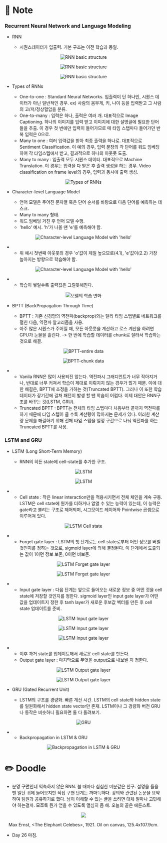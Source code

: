 # 📙 Note

### Recurrent Neural Network and Language Modeling

- RNN

  - 시퀀스데이터가 입출력. 기본 구조는 이전 학습과 동일.
<p align="center"><img src="https://github.com/iamtrueline/Boostcamp_AI_Tech_Note/blob/main/images/day26_img00.PNG" alt="RNN basic structure"></p>
<p align="center"><img src="https://github.com/iamtrueline/Boostcamp_AI_Tech_Note/blob/main/images/day26_img01.PNG" alt="RNN basic structure"></p>
<p align="center"><img src="https://github.com/iamtrueline/Boostcamp_AI_Tech_Note/blob/main/images/day26_img02.PNG" alt="RNN basic structure"></p>

- Types of RNNs

  - One-to-one : Standard Neural Networks. 입출력이 단 하나인, 시퀀스 데이터가 아닌 일반적인 경우. ex) 사람의 몸무게, 키, 나이 등을 입력받고 그 사람의 고/저/정상혈압을 분류.
  - One-to-many : 입력은 하나, 출력은 여러 개. 대표적으로 Image Captioning. 하나의 이미지를 입력 받고 이미지에 대한 설명글에 필요한 단어들을 추출. 이 경우 첫 번에만 입력이 들어가므로 매 타임 스탭마다 들어가던 반복 입력은 0으로.
  - Many to one : 여러 입력값을 받아 최종 출력을 하나로. 대표적으로 Sentiment Classification. 이 예의 경우, 입력 문장의 각 단어를 워드 임베딩하여 각 타임스텝에서 받고, 결과적으로 하나의 아웃풋 도출.
  - Many to many : 입출력 모두 시퀀스 데이터. 대표적으로 Machine Translation. 이 경우는 입력을 다 받은 후 출력 생성을 하는 경우. Video classification on frame level의 경우, 입력과 동시에 출력 생성.
<p align="center"><img src="https://github.com/iamtrueline/Boostcamp_AI_Tech_Note/blob/main/images/day26_img03.PNG" alt="Types of RNNs"></p>

- Character-level Language Model

  - 언어 모델은 주어진 문자열 혹은 단어 순서를 바탕으로 다음 단어를 예측하는 테스크.
  - Many to many 형태.
  - 워드 임베딩 거친 후 언어 모델 수행.
  - 'hello' 예시. 'h'가 나올 땐 'e'를 예측해야 함.
<p align="center"><img src="https://github.com/iamtrueline/Boostcamp_AI_Tech_Note/blob/main/images/day26_img04.PNG" alt="Character-level Language Model with 'hello'"></p>

-
  - 위 예시 첫번째 아웃풋의 경우 'o'값이 제일 높으므로(4.1), 'e'값이(2.2) 가장 높아지는 방향으로 학습해야 함.
<p align="center"><img src="https://github.com/iamtrueline/Boostcamp_AI_Tech_Note/blob/main/images/day26_img05.PNG" alt="Character-level Language Model with 'hello'"></p>

-
  - 학습이 쌓일수록 출력값은 그럴듯해진다.
<p align="center"><img src="https://github.com/iamtrueline/Boostcamp_AI_Tech_Note/blob/main/images/day26_img06.PNG" alt="모델의 학습 변화"></p>

- BPTT (BackPropagation Through Time)

  - BPTT : 기존 신경망의 역전파(backprop)와는 달리 타임 스텝별로 네트워크를 펼친 다음, 역전파 알고리즘을 사용.
  - 아주 많은 시퀀스가 주어질 때, 모든 아웃풋을 계산하고 로스 계산을 하려면 GPU가 눈물을 흘린다. -> 한 번에 학습할 데이터를 chunk로 잘라서 학습하는 것으로 해결.
<p align="center"><img src="https://github.com/iamtrueline/Boostcamp_AI_Tech_Note/blob/main/images/day26_img07.PNG" alt="BPTT-entire data"></p>
<p align="center"><img src="https://github.com/iamtrueline/Boostcamp_AI_Tech_Note/blob/main/images/day26_img08.PNG" alt="BPTT-chunk data"></p>

-
  - Vanila RNN은 많이 사용되진 않는다. 역전파시 그래디언트가 너무 작아지거나, 반대로 너무 커져서 학습이 제대로 이뤄지지 않는 경우가 많기 때문. 이에 대한 해결은, BPTT에 조정을 가하는 것(Truncated BPTT). 그러나 이 또한 학습 데이터가 장기간에 걸쳐 패턴이 발생 할 땐 학습이 어렵다. 이제 대안은 RNN구조를 바꾸는 것(LSTM, GRU).
  - Truncated BPTT : BPTT는 전체의 타임 스텝마다 처음부터 끝까지 역전파를 하기 때문에 타임 스텝이 클 수록 계산량이 많아지는 문제가 있다. 이러한 계산량 문제를 해결하기 위해 전체 타임 스텝을 일정 구간으로 나눠 역전파를 하는 Truncated BPTT를 사용.

### LSTM and GRU

- LSTM (Long Short-Term Memory)

  - RNN의 히든 state에 cell-state를 추가한 구조.
<p align="center"><img src="https://github.com/iamtrueline/Boostcamp_AI_Tech_Note/blob/main/images/day26_img09.PNG" alt="LSTM"></p>
<p align="center"><img src="https://github.com/iamtrueline/Boostcamp_AI_Tech_Note/blob/main/images/day26_img10.PNG" alt="LSTM"></p>

-
  - Cell state : 작은 linear interaction만을 적용시키면서 전체 체인을 계속 구동. LSTM은 cell state에 뭔가를 더하거나 없앨 수 있는 능력이 있는데, 이 능력은 gate라고 불리는 구조로 제어되며, 시그모이드 레이어와 Pointwise 곱셈으로 이루어져 있다.
<p align="center"><img src="https://github.com/iamtrueline/Boostcamp_AI_Tech_Note/blob/main/images/day26_img11.PNG" alt="LSTM Cell state"></p>

-
  - Forget gate layer : LSTM의 첫 단계로는 cell state로부터 어떤 정보를 버릴 것인지를 정하는 것으로, sigmoid layer에 의해 결정된다. 이 단계에서 도출되는 값이 1이면 정보 보존, 0이면 비보존.
<p align="center"><img src="https://github.com/iamtrueline/Boostcamp_AI_Tech_Note/blob/main/images/day26_img12.PNG" alt="LSTM Forget gate layer"></p>
<p align="center"><img src="https://github.com/iamtrueline/Boostcamp_AI_Tech_Note/blob/main/images/day26_img13.PNG" alt="LSTM Forget gate layer"></p>

-
  - Input gate layer : 다음 단계는 앞으로 들어오는 새로운 정보 중 어떤 것을 cell state에 저장할 것인지를 정한다. sigmoid layer인 input gate layer가 어떤 값을 업데이트지 정한 후 tanh layer가 새로운 후보값 벡터를 만든 후 cell state 업데이트를 준비.
<p align="center"><img src="https://github.com/iamtrueline/Boostcamp_AI_Tech_Note/blob/main/images/day26_img14.PNG" alt="LSTM Input gate layer"></p>
<p align="center"><img src="https://github.com/iamtrueline/Boostcamp_AI_Tech_Note/blob/main/images/day26_img15.PNG" alt="LSTM Input gate layer"></p>
<p align="center"><img src="https://github.com/iamtrueline/Boostcamp_AI_Tech_Note/blob/main/images/day26_img16.PNG" alt="LSTM Input gate layer"></p>

-
  - 이후 과거 state를 업데이트해서 새로운 cell state를 만든다.
  - Output gate layer : 마지막으로 무엇을 output으로 내보낼 지 정한다.
<p align="center"><img src="https://github.com/iamtrueline/Boostcamp_AI_Tech_Note/blob/main/images/day26_img17.PNG" alt="LSTM Output gate layer"></p>
<p align="center"><img src="https://github.com/iamtrueline/Boostcamp_AI_Tech_Note/blob/main/images/day26_img18.PNG" alt="LSTM Output gate layer"></p>

- GRU (Gated Recurrent Unit)

  - LSTM의 구조를 경량화. 빠른 계산 시간. LSTM의 cell state와 hidden state를 일원화해서 hidden state vector만 존재. LSTM이나 그 경량화 버전 GRU나 동작은 비슷하니 필요하면 둘 다 돌려보기.
<p align="center"><img src="https://github.com/iamtrueline/Boostcamp_AI_Tech_Note/blob/main/images/day26_img19.PNG" alt="GRU"></p>

-
  - Backpropagation in LSTM & GRU
<p align="center"><img src="https://github.com/iamtrueline/Boostcamp_AI_Tech_Note/blob/main/images/day26_img20.PNG" alt="Backpropagation in LSTM & GRU"></p>

# ✏️ Doodle

- 분명 구면인데 익숙하지 않은 RNN. 볼 때마다 침침한 미분같은 친구. 설명을 들을 땐 일단 귀에 들어오지만 직접 구현 단계는 까마득하다. 강의와 관련된 논문을 요약하여 팀원과 공유하기로 했다. 남이 이해할 수 있는 글을 쓰려면 대체 얼마나 고민해야 하는걸까. 모쪼록 뭔가 얻을 수 있도록 열심히 좀 해. 오늘의 끝은 에른스트.
<p align="center"><img src="https://github.com/iamtrueline/Boostcamp_AI_Tech_Note/blob/main/images/Max%20Ernst_1921_The_Elephant_Celebes.jpg"></p>
<p align="center">Max Ernst, &ltThe Elephant Celebes&gt, 1921. Oil on canvas, 125.4x107.9cm.</p>

- Day 26 마침.
